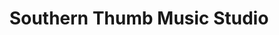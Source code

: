---
title: "Southern Thumb Music Studio"
url: /richmond/southern-thumb-music-studio/
shop: music
---
